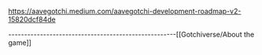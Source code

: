 https://aavegotchi.medium.com/aavegotchi-development-roadmap-v2-15820dcf84de







-----------------------------------------------------[[Gotchiverse/About the game]]